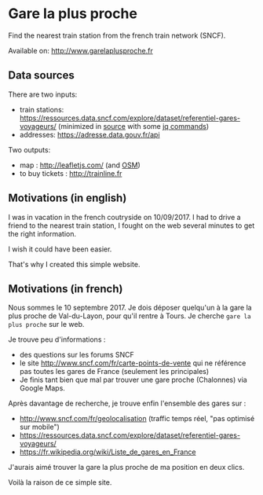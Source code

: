 # Gare la plus proche

Find the nearest train station from the french train network (SNCF).

Available on: http://www.garelaplusproche.fr

## Data sources

There are two inputs: 
- train stations: https://ressources.data.sncf.com/explore/dataset/referentiel-gares-voyageurs/ (minimized in [source](https://github.com/glae/lagarelaplusproche.fr/blob/c442d5b520141b34f14778d230ad2c2d90f8e702/main.js#L1) with some [jq commands](https://github.com/glae/lagarelaplusproche.fr/blob/master/some_useful_commands_to_minimize_stations_file.sh))
- addresses: https://adresse.data.gouv.fr/api

Two outputs: 
- map : http://leafletjs.com/ (and [OSM](openstreetmap.org))
- to buy tickets : http://trainline.fr 


## Motivations (in english)

I was in vacation in the french coutryside on 10/09/2017. I had to drive a friend to the nearest train station, I fought on the web several minutes to get the right information. 

I wish it could have been easier. 

That's why I created this simple website.


## Motivations (in french)

Nous sommes le 10 septembre 2017. 
Je dois déposer quelqu'un à la gare la plus proche de Val-du-Layon, pour qu'il rentre à Tours. 
Je cherche `gare la plus proche` sur le web. 

Je trouve peu d'informations : 
- des questions sur les forums SNCF
- le site http://www.sncf.com/fr/carte-points-de-vente qui ne référence pas toutes les gares de France (seulement les principales)
- Je finis tant bien que mal par trouver une gare proche (Chalonnes) via Google Maps.

Après davantage de recherche, je trouve enfin l'ensemble des gares sur :
- http://www.sncf.com/fr/geolocalisation (traffic temps réel, "pas optimisé sur mobile")
- https://ressources.data.sncf.com/explore/dataset/referentiel-gares-voyageurs/
- https://fr.wikipedia.org/wiki/Liste_de_gares_en_France

J'aurais aimé trouver la gare la plus proche de ma position en deux clics. 

Voilà la raison de ce simple site. 
